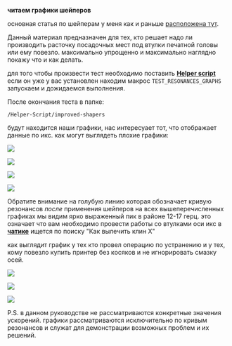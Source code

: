 **читаем графики шейперов**

основная статья по шейперам у меня как и раньше [расположена тут](https://github.com/Tombraider2006/klipperFB6/tree/main/accel_graph).

 Данный материал предназначен для тех, кто решает надо ли  производить расточку посадочных мест под втулки печатной головы или ему повезло.  максимально упрощенно и максимально наглядно покажу что и как делать. 

 для того чтобы произвести тест необходимо поставить [**Helper script**](https://guilouz.github.io/Creality-Helper-Script-Wiki/helper-script/helper-script-installation/) если он уже у вас установлен находим макрос `TEST_RESONANCES_GRAPHS` запускаем и дожидаемся выполнения. 
 
 После окончания теста в папке:
 
  `/Helper-Script/improved-shapers`

будут находится наши графики,  нас интересуает тот, что отображает данные по икс.   как могут выглядеть плохие графики: 

![](resonanse1.jpg)

![](resonanse1_1.jpg)

![](resonanse1_2.jpg)

![](resonanse1_3.jpg)

Обратите внимание на голубую линию которая обозначает кривую резонансов *после*  применения шейперов на всех вышеперечисленных графиках мы видим ярко выраженный пик в районе 12-17 герц.  это означает что вам необходимо провести работы со втулками оси икс в [**чатике**](https://t.me/crealityK1rus) ищется по поиску "Как вылечить клин Х" 

как выглядит график у тех кто провел операцию по устранению и у тех, кому повезло купить принтер без косяков и не игнорировать смазку осей.

![](resonanse2.jpg)

![](resonanse2_1.jpg)

![](resonanse2_2.jpg)


 P.S. 
  в данном руководстве не рассматриваются конкретные значения ускорений. графики рассматриваются исключительно по кривым резонансов и служат для демонстрации возможных проблем и их решений. 